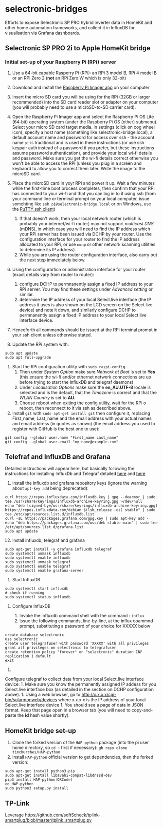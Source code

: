# selectronic-bridges
Efforts to expose Selectronic SP PRO hybrid inverter data in HomeKit and other home automation frameworks, and collect it in InfluxDB for visualisation via Grafana dashboards.

## Selectronic SP PRO 2i to Apple HomeKit bridge

### Initial set-up of your Raspberry Pi (RPi) server

1. Use a 64-bit capable Rasperry Pi (RPi): an RPi 3 model B, RPi 4 model B or an RPi Zero 2 (**not** an RPi Zero W which is only 32-bit)
1. Download and install the [Raspberry Pi Imager app](https://www.raspberrypi.com/software/) on your computer
1. Insert the micro SD card you will be using for the RPi (32GB or larger recommended) into the SD card reader slot or adapter on your computer (you will probably need to use a microSD-to-SD carrier card).
1. Open the Raspberry Pi Imager app and select the Raspberry Pi OS Lite (64-bit) operating system (under the Raspberry Pi OS (other) submenu). Select your micro SD card target media. In settings (click on cog wheel icon), specify a host name (something like selectronic-bridge.local), a default account name and password for access over ssh - the account name `pi` is traditional and is used in these instructions (or use ssh keypair auth instead of a password if you prefer, but these instructions assume password authentication), and provide your local wi-fi details and password. Make sure you get the wi-fi details correct otherwise you won't be able to access the RPi (unless you plug in a screen and keybaord to allow you to correct them later. Write the image to the microSD card.
1. Place the microSD card in yoyr RPi and power it up. Wait a few minutes while the first-time boot process completes, then confirm that your RPi has connected to your wi-fi and that you can log in to it using ssh (from your command line or terminal prompt on your local computer, issue somehting like `ssh pi@selectronic-bridge.local` or on Windows, use the [PuTTY ssh client](https://www.putty.org))
    1. If that doesn't work, then your local network router (which is probably your internet/wi-fi router) may not support _multicast DNS_ (mDNS), in which case you will need to find the IP address which your RPi server has been issued via DCHP by your router. Use the configuration interface for your router to find the IP address allocated to your RPi, or use `nmap` or other network scanning utilities to determine its IP address).
    1. While you are using the router configuration interface, also carry out the next step immediately below.
1. Using the configurartion or administration interface for your router (exact details vary from router to router):
    1. configure DCHP to permnanently assign a fixed IP address to your RPi server. You may find these settings under _Advanced setting_ or similar.
    1. determine the IP address of your local Select.live interface (the IP address it uses is also shown on the LCD screen on the Select.live device) and note it down, and similarly configure DCHP to permnanently assign a fixed IP address to your local Select.live interface device.

1. Henceforth all commands should be issued at the RPi terminal prompt in your ssh client unless otherwise stated.
1. Update the RPi system with:

```
sudo apt update
sudo apt full-upgrade
```

1. Start the RPi configuration utility with `sudo raspi-config`. 
    1. Then under _System Option_ make sure _Network at Boot_ is set to **Yes** (this ensure the wi-fi and/or ethernet network connections are up before trying to start the InfluxDB and telegraf daemons)
    1. Under _Localisation Options_ make sure the **en_AU.UTF-8** locale is selected and is the default, that the _Timezone_ is correct and that the _WLAN Country_ is set to **AU**.
    1. Choose reboot when exiting the config utility, wait for the RPi o reboot, then reconnect to it via ssh as described above.
1. Install `git` with `sudo apt-get install git` then configure it, replacing First_name, Last_name and the email address with your actual names and email address (in quotes as shown) (the email address you used to register with GitHub is the best one to use):

```
git config --global user.name "First_name Last_name"
git config --global user.email "my_name@example.com"
```

## Telefraf and InfluxDB and Grafana

Detailed instructions will appear here, but basically following the instructions for installing  InfluxDb and Telegraf detailed [here](https://pimylifeup.com/raspberry-pi-influxdb/) and [here](https://nwmichl.net/2020/07/14/telegraf-influxdb-grafana-on-raspberrypi-from-scratch/)

1. Install the influxdb and grafana repository keys (ignore the warning about `apt-key add` being deprecated):

```
curl https://repos.influxdata.com/influxdb.key | gpg --dearmor | sudo tee /usr/share/keyrings/influxdb-archive-keyring.gpg >/dev/null
echo "deb [signed-by=/usr/share/keyrings/influxdb-archive-keyring.gpg] https://repos.influxdata.com/debian $(lsb_release -cs) stable" | sudo tee /etc/apt/sources.list.d/influxdb.list
curl -sL https://packages.grafana.com/gpg.key | sudo apt-key add -
echo "deb https://packages.grafana.com/oss/deb stable main" | sudo tee /etc/apt/sources.list.d/grafana.list
sudo apt update
```

12. Install influxdb, telegraf and grafana

```
sudo apt-get install -y grafana influxdb telegraf
sudo systemctl unmask influxdb
sudo systemctl enable influxdb
sudo systemctl unmask telegraf
sudo systemctl enable telegraf
sudo systemctl enable grafana-server
```


1. Start InfluxDB

```
sudo systemctl start influxdb 
# check if running
sudo systemctl status influxdb
```


1. Configure InfluxDB

    1. Invoke the influxdb command shell with the command : `influx`
    1. Issue the following commands, line-by-line, at the influx coammnd prompt, substituting a password of your choice for XXXXX below

```
create database selectronic
use selectronic
create user telegrafuser with password 'XXXXX' with all privileges
grant all privileges on selectronic to telegrafuser
create retention policy "forever" on "selectronic" duration INF replication 1 default
exit
```

1. 
Configure telegraf to collect data from your local Select.live interface device:
    1. Make sure you know the permanently assigned IP addess for you Select.live interface box (as detailed in the section on DCHP configuration above).
    1. Using a web browser, go to http://x.x.x.x/cgi-bin/solarmonweb/devices where x.x.x.x is the IP address of your local Select.live interface device
    1. You should see a page of data in JSON format. Keep that page open in a browser tab (you will need to copy-and-paste the **id** hash value shortly).

## HomeKit bridge set-up

1. Clone the forked version of the `HAP-python` package (into the pi user home directory, so `cd ~` first if necessary): `gh repo clone timchurches/HAP-python`
1. Install `HAP-python` official version to get dependencies, then the forked version: 
```
sudo apt-get install python3-pip
sudo apt-get install libavahi-compat-libdnssd-dev
pip3 install HAP-python[QRCode]
cd HAP-python
sudo python3 setup.py install
```
## TP-Link

Leverage https://github.com/softScheck/tplink-smartplug/blob/master/tplink_smartplug.py
